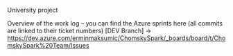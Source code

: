 University project

Overview of the work log – you can find the Azure sprints here (all commits are linked to their ticket numbers) [DEV Branch] -> https://dev.azure.com/erminmaksumic/ChomskySpark/_boards/board/t/ChomskySpark%20Team/Issues

